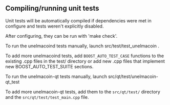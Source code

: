 Compiling/running unit tests
------------------------------------

Unit tests will be automatically compiled if dependencies were met in configure
and tests weren't explicitly disabled.

After configuring, they can be run with 'make check'.

To run the unelmacoind tests manually, launch src/test/test_unelmacoin .

To add more unelmacoind tests, add `BOOST_AUTO_TEST_CASE` functions to the existing
.cpp files in the test/ directory or add new .cpp files that
implement new BOOST_AUTO_TEST_SUITE sections.

To run the unelmacoin-qt tests manually, launch src/qt/test/unelmacoin-qt_test

To add more unelmacoin-qt tests, add them to the `src/qt/test/` directory and
the `src/qt/test/test_main.cpp` file.
